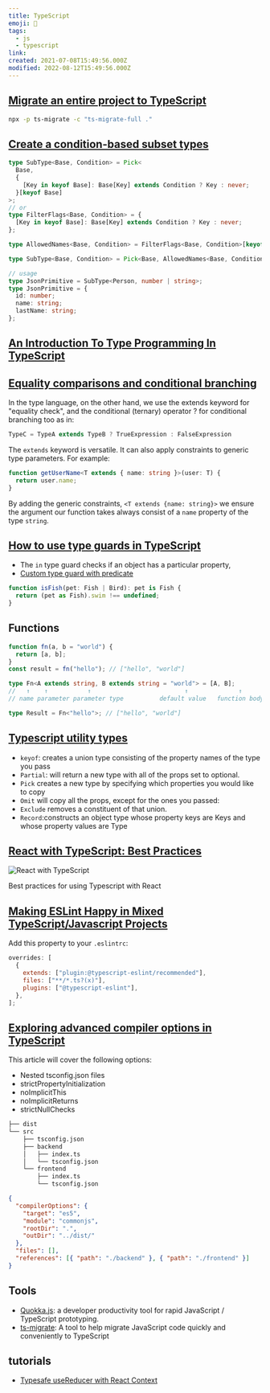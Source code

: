 ```yaml
---
title: TypeScript
emoji: 📝
tags:
  - js
  - typescript
link:
created: 2021-07-08T15:49:56.000Z
modified: 2022-08-12T15:49:56.000Z
---
```


## [Migrate an entire project to TypeScript](https://github.com/airbnb/ts-migrate/tree/master/packages/ts-migrate#usage)

```zsh
npx -p ts-migrate -c "ts-migrate-full ."
```

## [Create a condition-based subset types](https://www.piotrl.net/typescript-condition-subset-types/)

```ts
type SubType<Base, Condition> = Pick<
  Base,
  {
    [Key in keyof Base]: Base[Key] extends Condition ? Key : never;
  }[keyof Base]
>;
// or
type FilterFlags<Base, Condition> = {
  [Key in keyof Base]: Base[Key] extends Condition ? Key : never;
};

type AllowedNames<Base, Condition> = FilterFlags<Base, Condition>[keyof Base];

type SubType<Base, Condition> = Pick<Base, AllowedNames<Base, Condition>>;

// usage
type JsonPrimitive = SubType<Person, number | string>;
type JsonPrimitive = {
  id: number;
  name: string;
  lastName: string;
};
```

## [An Introduction To Type Programming In TypeScript](https://www.zhenghao.io/posts/type-programming#equality-comparisons-and-conditional-branching)

## [Equality comparisons and conditional branching](https://www.zhenghao.io/posts/type-programming#equality-comparisons-and-conditional-branching)

In the type language, on the other hand, we use the extends keyword for "equality check", and the conditional (ternary) operator ? for conditional branching too as in:

```ts
TypeC = TypeA extends TypeB ? TrueExpression : FalseExpression
```

The `extends` keyword is versatile. It can also apply constraints to generic type parameters. For example:

```ts
function getUserName<T extends { name: string }>(user: T) {
  return user.name;
}
```

By adding the generic constraints, `<T extends {name: string}>` we ensure the argument our function takes always consist of a `name` property of the type `string`.

## [How to use type guards in TypeScript](https://blog.logrocket.com/how-to-use-type-guards-typescript/)

- The `in` type guard checks if an object has a particular property,
- [Custom type guard with predicate](https://www.typescriptlang.org/docs/handbook/2/narrowing.html#using-type-predicates)

```ts
function isFish(pet: Fish | Bird): pet is Fish {
  return (pet as Fish).swim !== undefined;
}
```

## Functions

```ts
function fn(a, b = "world") {
  return [a, b];
}
const result = fn("hello"); // ["hello", "world"]
```

```ts
type Fn<A extends string, B extends string = "world"> = [A, B];
//   ↑    ↑           ↑                          ↑              ↑
// name parameter parameter type          default value   function body/return statement

type Result = Fn<"hello">; // ["hello", "world"]
```

## [Typescript utility types](https://www.typescriptlang.org/docs/handbook/utility-types.html)

- `keyof`: creates a union type consisting of the property names of the type you pass
- `Partial`: will return a new type with all of the props set to optional.
- `Pick` creates a new type by specifying which properties you would like to copy
- `Omit` will copy all the props, except for the ones you passed:
- `Exclude` removes a constituent of that union.
- `Record`:constructs an object type whose property keys are Keys and whose property values are Type

## [React with TypeScript: Best Practices](https://www.sitepoint.com/react-with-typescript-best-practices/)

![React with TypeScript](https://external-content.duckduckgo.com/iu/?u=https%3A%2F%2Fi.imgur.com%2FoeaMGnj.jpg&f=1&nofb=1)

Best practices for using Typescript with React

## [Making ESLint Happy in Mixed TypeScript/Javascript Projects](https://hashnode.blainegarrett.com/making-eslint-happy-in-mixed-typescriptjavascript-projects-ck5lge2v204cgqks1sk4nlp85)

Add this property to your `.eslintrc`:

```js
overrides: [
  {
    extends: ["plugin:@typescript-eslint/recommended"],
    files: ["**/*.ts?(x)"],
    plugins: ["@typescript-eslint"],
  },
];
```

## [Exploring advanced compiler options in TypeScript](https://blog.logrocket.com/exploring-advanced-compiler-options-typescript/)

This article will cover the following options:

- Nested tsconfig.json files
- strictPropertyInitialization
- noImplicitThis
- noImplicitReturns
- strictNullChecks

```sh
├── dist
└── src
    ├── tsconfig.json
    ├── backend
    │   ├── index.ts
    │   └── tsconfig.json
    └── frontend
        ├── index.ts
        └── tsconfig.json
```

```json
{
  "compilerOptions": {
    "target": "es5",
    "module": "commonjs",
    "rootDir": ".",
    "outDir": "../dist/"
  },
  "files": [],
  "references": [{ "path": "./backend" }, { "path": "./frontend" }]
}
```

## Tools

- [Quokka.js](https://marketplace.visualstudio.com/items?itemName=WallabyJs.quokka-vscode): a developer productivity tool for rapid JavaScript / TypeScript prototyping.
- [ts-migrate](https://github.com/airbnb/ts-migrate): A tool to help migrate JavaScript code quickly and conveniently to TypeScript

## tutorials

- [Typesafe useReducer with React Context](https://dev.to/kardell/typesafe-usereducer-with-react-context-53c3?ck_subscriber_id=1238258824)
